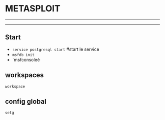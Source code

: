 # METASPLOIT
___
___
## Start
- `service postgresql start`  #start le service
- `msfdb init`
- `msfconsoleè

## workspaces
`workspace`
## config global
`setg` 
